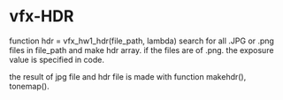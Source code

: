 # vfx-HDR
function hdr = vfx_hw1_hdr(file_path, lambda)
search for all .JPG or .png files in file_path and make hdr array.
if the files are of .png. the exposure value is specified in code.

the result of jpg file and hdr file is made with function makehdr(), tonemap().
